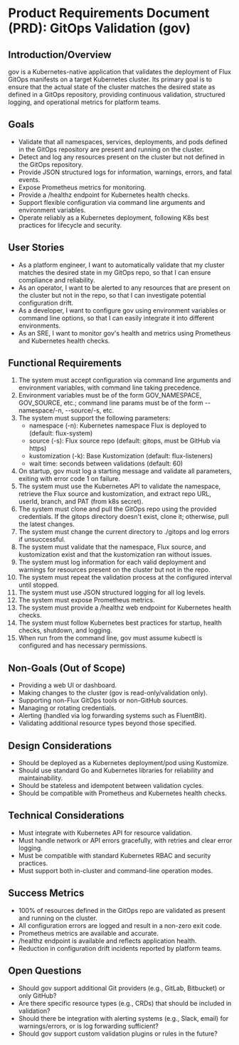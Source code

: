 # Product Requirements Document (PRD): GitOps Validation (gov)

## Introduction/Overview

gov is a Kubernetes-native application that validates the deployment of Flux GitOps manifests on a target Kubernetes cluster. Its primary goal is to ensure that the actual state of the cluster matches the desired state as defined in a GitOps repository, providing continuous validation, structured logging, and operational metrics for platform teams.

## Goals

- Validate that all namespaces, services, deployments, and pods defined in the GitOps repository are present and running on the cluster.
- Detect and log any resources present on the cluster but not defined in the GitOps repository.
- Provide JSON structured logs for information, warnings, errors, and fatal events.
- Expose Prometheus metrics for monitoring.
- Provide a /healthz endpoint for Kubernetes health checks.
- Support flexible configuration via command line arguments and environment variables.
- Operate reliably as a Kubernetes deployment, following K8s best practices for lifecycle and security.

## User Stories

- As a platform engineer, I want to automatically validate that my cluster matches the desired state in my GitOps repo, so that I can ensure compliance and reliability.
- As an operator, I want to be alerted to any resources that are present on the cluster but not in the repo, so that I can investigate potential configuration drift.
- As a developer, I want to configure gov using environment variables or command line options, so that I can easily integrate it into different environments.
- As an SRE, I want to monitor gov's health and metrics using Prometheus and Kubernetes health checks.

## Functional Requirements

1. The system must accept configuration via command line arguments and environment variables, with command line taking precedence.
2. Environment variables must be of the form GOV_NAMESPACE, GOV_SOURCE, etc.; command line params must be of the form --namespace/-n, --source/-s, etc.
3. The system must support the following parameters:
   - namespace (-n): Kubernetes namespace Flux is deployed to (default: flux-system)
   - source (-s): Flux source repo (default: gitops, must be GitHub via https)
   - kustomization (-k): Base Kustomization (default: flux-listeners)
   - wait time: seconds between validations (default: 60)
4. On startup, gov must log a starting message and validate all parameters, exiting with error code 1 on failure.
5. The system must use the Kubernetes API to validate the namespace, retrieve the Flux source and kustomization, and extract repo URL, userId, branch, and PAT (from k8s secret).
6. The system must clone and pull the GitOps repo using the provided credentials. If the gitops directory doesn't exist, clone it; otherwise, pull the latest changes.
7. The system must change the current directory to ./gitops and log errors if unsuccessful.
8. The system must validate that the namespace, Flux source, and kustomization exist and that the kustomization ran without issues.
9. The system must log information for each valid deployment and warnings for resources present on the cluster but not in the repo.
10. The system must repeat the validation process at the configured interval until stopped.
11. The system must use JSON structured logging for all log levels.
12. The system must expose Prometheus metrics.
13. The system must provide a /healthz web endpoint for Kubernetes health checks.
14. The system must follow Kubernetes best practices for startup, health checks, shutdown, and logging.
15. When run from the command line, gov must assume kubectl is configured and has necessary permissions.

## Non-Goals (Out of Scope)

- Providing a web UI or dashboard.
- Making changes to the cluster (gov is read-only/validation only).
- Supporting non-Flux GitOps tools or non-GitHub sources.
- Managing or rotating credentials.
- Alerting (handled via log forwarding systems such as FluentBit).
- Validating additional resource types beyond those specified.

## Design Considerations

- Should be deployed as a Kubernetes deployment/pod using Kustomize.
- Should use standard Go and Kubernetes libraries for reliability and maintainability.
- Should be stateless and idempotent between validation cycles.
- Should be compatible with Prometheus and Kubernetes health checks.

## Technical Considerations

- Must integrate with Kubernetes API for resource validation.
- Must handle network or API errors gracefully, with retries and clear error logging.
- Must be compatible with standard Kubernetes RBAC and security practices.
- Must support both in-cluster and command-line operation modes.

## Success Metrics

- 100% of resources defined in the GitOps repo are validated as present and running on the cluster.
- All configuration errors are logged and result in a non-zero exit code.
- Prometheus metrics are available and accurate.
- /healthz endpoint is available and reflects application health.
- Reduction in configuration drift incidents reported by platform teams.

## Open Questions

- Should gov support additional Git providers (e.g., GitLab, Bitbucket) or only GitHub?
- Are there specific resource types (e.g., CRDs) that should be included in validation?
- Should there be integration with alerting systems (e.g., Slack, email) for warnings/errors, or is log forwarding sufficient?
- Should gov support custom validation plugins or rules in the future?
